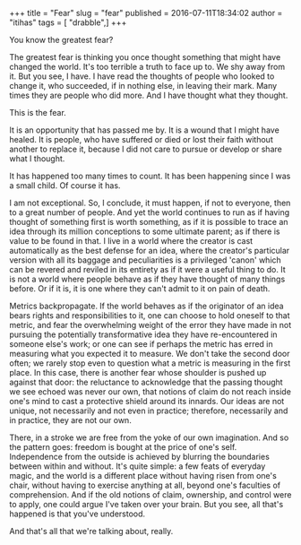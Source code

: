 +++
title = "Fear"
slug = "fear"
published = 2016-07-11T18:34:02
author = "itihas"
tags = [ "drabble",]
+++

You know the greatest fear?

The greatest fear is thinking you once thought something that might have changed the world.
It's too terrible a truth to face up to. We shy away from it. But you see, I have. I have read the thoughts of people who looked to change it, who succeeded, if in nothing else, in leaving their mark. Many times they are people who did more. And I have thought what they thought.

This is the fear.

It is an opportunity that has passed me by. It is a wound that I might have healed. It is people, who have suffered or died or lost their faith without another to replace it, because I did not care to pursue or develop or share what I thought.

It has happened too many times to count. It has been happening since I was a small child. Of course it has.

I am not exceptional. So, I conclude, it must happen, if not to everyone, then to a great number of people. And yet the world continues to run as if having thought of something first is worth something, as if it is possible to trace an idea through its million conceptions to some ultimate parent; as if there is value to be found in that. I live in a world where the creator is cast automatically as the best defense for an idea, where the creator's particular version with all its baggage and peculiarities is a privileged 'canon' which can be revered and reviled in its entirety as if it were a useful thing to do. It is not a world where people behave as if they have thought of many things before. Or if it is, it is one where they can't admit to it on pain of death.

Metrics backpropagate. If the world behaves as if the originator of an idea bears rights and responsibilities to it, one can choose to hold oneself to that metric, and fear the overwhelming weight of the error they have made in not pursuing the potentially transformative idea they have re-encountered in someone else's work; or one can see if perhaps the metric has erred in measuring what you expected it to measure. We don't take the second door often; we rarely stop even to question what a metric is measuring in the first place. In this case, there is another fear whose shoulder is pushed up against that door: the reluctance to acknowledge that the passing thought we see echoed was never our own, that notions of claim do not reach inside one's mind to cast a protective shield around its innards. Our ideas are not unique, not necessarily and not even in practice; therefore, necessarily and in practice, they are not our own.

There, in a stroke we are free from the yoke of our own imagination. And so the pattern goes: freedom is bought at the price of one's self. Independence from the outside is achieved by blurring the boundaries between within and without. It's quite simple: a few feats of everyday magic, and the world is a different place without having risen from one's chair, without having to exercise anything at all, beyond one's faculties of comprehension. And if the old notions of claim, ownership, and control were to apply, one could argue I've taken over your brain. But you see, all that's happened is that you've understood.

And that's all that we're talking about, really.
